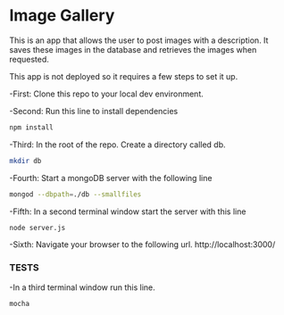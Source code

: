 # Image Gallery

This is an app that allows the user to post images with a description. It saves these images in the database and retrieves the images when requested.

This app is not deployed so it requires a few steps to set it up.

 -First: Clone this repo to your local dev environment.

 -Second: Run this line to install dependencies
```sh
npm install
```

 -Third: In the root of the repo.  Create a directory called db.
```sh
mkdir db
```

 -Fourth: Start a mongoDB server with the following line
```sh
mongod --dbpath=./db --smallfiles
```

 -Fifth: In a second terminal window start the server with this line
```sh
node server.js
```

 -Sixth: Navigate your browser to the following url.
  http://localhost:3000/

### TESTS

 -In a third terminal window run this line.
 ```sh
 mocha
 ```


